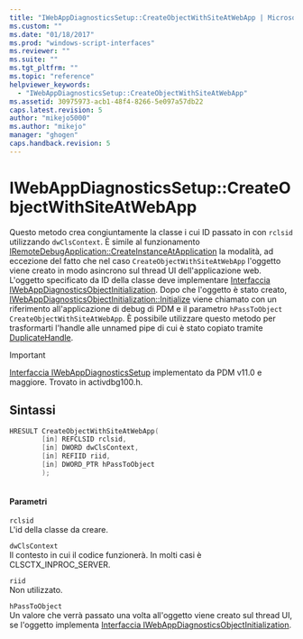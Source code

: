```yaml
---
title: "IWebAppDiagnosticsSetup::CreateObjectWithSiteAtWebApp | Microsoft Docs"
ms.custom: ""
ms.date: "01/18/2017"
ms.prod: "windows-script-interfaces"
ms.reviewer: ""
ms.suite: ""
ms.tgt_pltfrm: ""
ms.topic: "reference"
helpviewer_keywords: 
  - "IWebAppDiagnosticsSetup::CreateObjectWithSiteAtWebApp"
ms.assetid: 30975973-acb1-48f4-8266-5e097a57db22
caps.latest.revision: 5
author: "mikejo5000"
ms.author: "mikejo"
manager: "ghogen"
caps.handback.revision: 5
---
```

# IWebAppDiagnosticsSetup::CreateObjectWithSiteAtWebApp
Questo metodo crea congiuntamente la classe i cui ID passato in con `rclsid` utilizzando `dwClsContext`.  È simile al funzionamento [IRemoteDebugApplication::CreateInstanceAtApplication](../../winscript/reference/iremotedebugapplication-createinstanceatapplication.md) la modalità, ad eccezione del fatto che nel caso `CreateObjectWithSiteAtWebApp` l'oggetto viene creato in modo asincrono sul thread UI dell'applicazione web.  L'oggetto specificato da ID della classe deve implementare [Interfaccia IWebAppDiagnosticsObjectInitialization](../../winscript/reference/iwebappdiagnosticsobjectinitialization-interface.md).  Dopo che l'oggetto è stato creato, [IWebAppDiagnosticsObjectInitialization::Initialize](../../winscript/reference/iwebappdiagnosticsobjectinitialization-initialize.md) viene chiamato con un riferimento all'applicazione di debug di PDM e il parametro `hPassToObject` `CreateObjectWithSiteAtWebApp`.  È possibile utilizzare questo metodo per trasformarti l'handle alle unnamed pipe di cui è stato copiato tramite [DuplicateHandle](http://go.microsoft.com/fwlink/?LinkId=232450).  
  
> [!IMPORTANT]
>  [Interfaccia IWebAppDiagnosticsSetup](../../winscript/reference/iwebappdiagnosticssetup-interface.md) implementato da PDM v11.0 e maggiore.  Trovato in activdbg100.h.  
  
## Sintassi  
  
```cpp  
HRESULT CreateObjectWithSiteAtWebApp(  
        [in] REFCLSID rclsid,   
        [in] DWORD dwClsContext,   
        [in] REFIID riid,   
        [in] DWORD_PTR hPassToObject  
        );  
  
```  
  
#### Parametri  
 `rclsid`  
 L'id della classe da creare.  
  
 `dwClsContext`  
 Il contesto in cui il codice funzionerà.  In molti casi è CLSCTX\_INPROC\_SERVER.  
  
 `riid`  
 Non utilizzato.  
  
 `hPassToObject`  
 Un valore che verrà passato una volta all'oggetto viene creato sul thread UI, se l'oggetto implementa [Interfaccia IWebAppDiagnosticsObjectInitialization](../../winscript/reference/iwebappdiagnosticsobjectinitialization-interface.md).